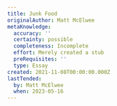 ```yaml
---
title: Junk Food
originalAuthor: Matt McElwee
metaKnowledge:
  accuracy: ''
  certainty: possible
  completeness: Incomplete
  effort: Merely created a stub
  preRequisites: ''
  type: Essay
created: 2021-11-08T00:00:00.000Z
lastTended:
  by: Matt McElwee
  when: 2023-05-16
---
```

